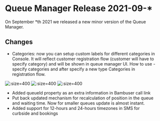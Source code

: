 # Queue Manager Release 2021-09-*
On September *th 2021 we released a new minor version of the Queue Manager.

## Changes
- Categories: now you can setup custom labels for different categories in Console. It will reflect customer registration flow (customer will have to specify category) and will be shown in queue manager UI.
How to use - specify categories and after specify a new type Categories in registration flow. 

![](/assets/specify-custom-categories-console-septebmer-2-week-2021.png ":size=400")
![](/assets/specify-custom-categories-console-registrattion-septebmer-2-week-2021.png ":size=400")
![](/assets/specify-custom-categories-QM-septebmer-2-week-2021.png ":size=400")

- Added queueId property as an extra information in Bambuser call link
- Put back updated mechanism for recalculation of position in the queue and waiting time. Now for smaller queues update is almost instant.
- Added support for 12-hours and 24-hours timezones in SMS for curbside and bookings
